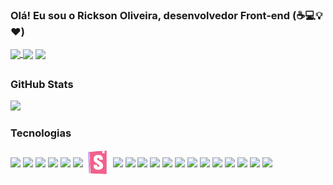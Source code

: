  ### Olá! Eu sou o Rickson Oliveira, desenvolvedor Front-end (:coffee::computer::bulb::heart:)
 <div align="left">
   <a href = "mailto:rickson.patrick13@gmail.com"><img align="center"  width="40" src="https://cdn-icons-png.flaticon.com/512/2913/2913990.png"> </a> 
  <a href="https://www.linkedin.com/in/rickson-oliveira-dev/" target="_blank"><img  align="center"   width="40"  src="https://cdn-icons-png.flaticon.com/512/145/145807.png" target="_blank"></a> 
<a href="http://api.whatsapp.com/send?phone=5519995689263" target="_blank"><img  align="center"  width="40" src="https://cdn-icons-png.flaticon.com/512/185/185988.png" target="_blank"> </a> 
 </div>

##  
 
 ### GitHub Stats
 <div align="start">
  <a href="https://github.com/Rickson298">
  <img align="start"
       width="auto" src="https://github-readme-stats.vercel.app/api/top-langs/?username=Rickson298&layout=compact&langs_count=10&theme=nightowl&hide_border=true"/>

   </a>
    </div>
 
 ### Tecnologias 
 <div>
<div>
  
<img 
 align="center"
 src="https://blog.jeremylikness.com/blog/2019-03-05_typescript-for-javascript-developers-by-refactoring-part-1-of-2/images/1.jpeg" width="36" />
<img 
 align="center"
 src="https://upload.wikimedia.org/wikipedia/commons/6/6a/JavaScript-logo.png" width="36" />
<img 
 align="center"
 src="https://www.shareicon.net/data/512x512/2016/07/10/119473_development_512x512.png" width="50" />
<img 
 align="center"
 src="https://www.tutomena.com/assets/thumbnails/svelte.png" width="40" />
<img 
 align="center"
 src="https://static-00.iconduck.com/assets.00/npm-icon-512x512-qtfdrf37.png" width="40" />
<img
 align="center"
	src="https://pbs.twimg.com/profile_images/1373286104560979974/Htdxwmba_400x400.png"
	width="40"
/>
<img
 align="center"
	src="https://raw.githubusercontent.com/github/explore/80688e429a7d4ef2fca1e82350fe8e3517d3494d/topics/storybook/storybook.png"
	width="40"
/>
<img
 align="center"
	src="https://user-images.githubusercontent.com/11247099/145112184-a9ff6727-661c-439d-9ada-963124a281f7.png"
	width="40"
/>
<img align="center" src="https://testing-library.com/img/logo-large.png" width="40" />
<img
	align="center"
 src="https://me-dutour-mathieu.gallerycdn.vsassets.io/extensions/me-dutour-mathieu/vscode-github-actions/3.0.1/1596182639279/Microsoft.VisualStudio.Services.Icons.Default"
	width="40"
/>
<img
 align="center"
	src="https://brandslogos.com/wp-content/uploads/images/large/react-logo-black-and-white.png"
	width="40"
/>
<img
 align="center"
	src="https://miro.medium.com/v2/resize:fit:1400/1*elhu-42TzQEdsFjKDbQhhA.png"
	width="44"
/>
<img
 align="center"
src="https://camo.githubusercontent.com/179d66ab2b0321726c88a586c4ad38802e7113a3c98c6fd3f0156c01c98cfd14/68747470733a2f2f6672616d657275736572636f6e74656e742e636f6d2f696d616765732f34386861395a52396f5a51475136675a38595566456c50335430412e706e67"
width="44"
/>
<img
 align="center"
src="https://github.com/Rickson298/Rickson298/assets/88171582/00065ebe-50ba-4ece-97fb-4791056ead49"
width="44"
/>
<img
 align="center"
src="https://seeklogo.com/images/N/next-js-icon-logo-EE302D5DBD-seeklogo.com.png"
width="44"
/>
<img
 align="center"
src="https://vanseodesign.com/blog/wp-content/uploads/2015/09/sass-logo-2.png"
width="44"
/>
<img
 align="center"
src="https://github.com/Rickson298/Rickson298/assets/88171582/b4a2b1a7-78c1-4a60-a3eb-93256704e3cb"
width="44"
/>
<img
 align="center"
src="https://static-00.iconduck.com/assets.00/tailwind-css-icon-2048x1229-u8dzt4uh.png"
width="44"
/>
<img
 align="center"
src="https://i.pinimg.com/originals/88/1b/06/881b06d143b5be5861fdbb1e214d2f0a.png"
width="44"
/>
<img
 align="center"
src="https://th.bing.com/th/id/OIP.jb1pi2MV6Sur4zSCQ6WwJwAAAA?pid=ImgDet&w=400&h=190&rs=1"
width="44"
/>

</div>
 
 
 </div>


 
